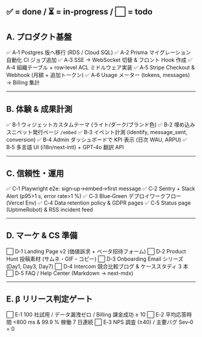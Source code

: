 ✅ = done / ⏳ = in‑progress / ⬜ = todo
---------------------------------------------------------
A. プロダクト基盤
---------------------------------------------------------
✅  A‑1  Postgres 版へ移行 (RDS / Cloud SQL)
✅  A‑2  Prisma マイグレーション自動化 CI ジョブ追加
✅  A‑3  SSE → WebSocket 切替 & フロント Hook 作成
✅  A‑4  組織テーブル + row‑level ACL ミドルウェア実装
✅  A‑5  Stripe Checkout & Webhook (月額 + 追加トークン)
✅  A‑6  Usage メーター (tokens, messages) → Billing 集計

---------------------------------------------------------
B. 体験 & 成果計測
---------------------------------------------------------
✅  B‑1  ウィジェットカスタムテーマ (ライト/ダーク/ブランド色)
✅  B‑2  埋め込みスニペット発行ページ `/embed`
✅  B‑3  イベント計測 (identify, message_sent, conversion)
✅  B‑4  Admin ダッシュボードで KPI 表示 (日次 WAU, ARPU)
✅  B‑5  多言語 UI (i18n/next-intl) + GPT‑4o 翻訳 API

---------------------------------------------------------
C. 信頼性・運用
---------------------------------------------------------
✅  C‑1  Playwright e2e: sign‑up→embed→first message
✅  C‑2  Sentry + Slack Alert (p95>1 s, error rate>1 %)
✅  C‑3  Blue‑Green デプロイワークフロー (Vercel Env)
✅  C‑4  Data retention policy & GDPR pages
✅  C‑5  Status page (UptimeRobot) & RSS incident feed

---------------------------------------------------------
D. マーケ & CS 準備
---------------------------------------------------------
⬜  D‑1  Landing Page v2 (価値訴求 + ベータ招待フォーム)
⬜  D‑2  Product Hunt 投稿素材 (サムネ・GIF・コピー)
⬜  D‑3  Onboarding Email シリーズ (Day1, Day3, Day7)
⬜  D‑4  Intercom 競合比較ブログ & ケーススタディ 3 本
⬜  D‑5  FAQ / Help Center (Markdown → next-mdx)

---------------------------------------------------------
E. β リリース判定ゲート
---------------------------------------------------------
⬜  E‑1  100 社試用 / データ漏洩ゼロ / Billing 課金成功 ≥ 10
⬜  E‑2  平均応答時間 <800 ms & 99.9 % 稼働 7 日連続
⬜  E‑3  NPS 調査 (≥40) / 主要バグ Sev‑0 = 0
